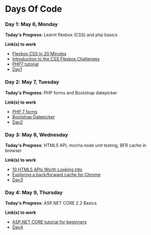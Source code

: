 # Days Of Code

### Day 1: May 6, Monday

**Today's Progress**: Learnt flexbox (CSS) and php basics

**Link(s) to work**
* [Flexbox CSS In 20 Minutes
](https://www.youtube.com/watch?v=JJSoEo8JSnc)
* [Introduction to the CSS Flexbox Challenges](https://learn.freecodecamp.org/responsive-web-design/css-flexbox/)
* [PHP7 tutorial](https://www.w3schools.com/php7)
* [Day1](/Day1)

### Day 2: May 7, Tuesday

**Today's Progress**: PHP forms and Bootstrap datepicker

**Link(s) to work**
* [PHP 7 forms](https://www.w3schools.com/php7/php7_form_validation.asp)
* [Bootstrap Datepicker](https://bootstrap-datepicker.readthedocs.io/en/latest/)
* [Day2](/Day2)

### Day 3: May 8, Wednesday

**Today's Progress**: HTML5 API, mocha node unit testing, BFR cache in browser

**Link(s) to work**
* [10 HTML5 APIs Worth Looking Into](https://www.sitepoint.com/10-html5-apis-worth-looking/)
* [Exploring a back/forward cache for Chrome](https://developers.google.com/web/updates/2019/02/back-forward-cache)
* [Day3](/Day3)

### Day 4: May 9, Thursday

**Today's Progress**: ASP.NET CORE 2.2 Basics

**Link(s) to work**
* [ASP.NET CORE tutorial for beginners](https://www.youtube.com/playlist?list=PL6n9fhu94yhVkdrusLaQsfERmL_Jh4XmU)
* [Day4](/Day4)